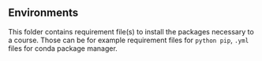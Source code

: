## Environments

This folder contains requirement file(s) to install the packages necessary to a course. Those can be for example requirement files for `python pip`, `.yml` files for conda package manager.